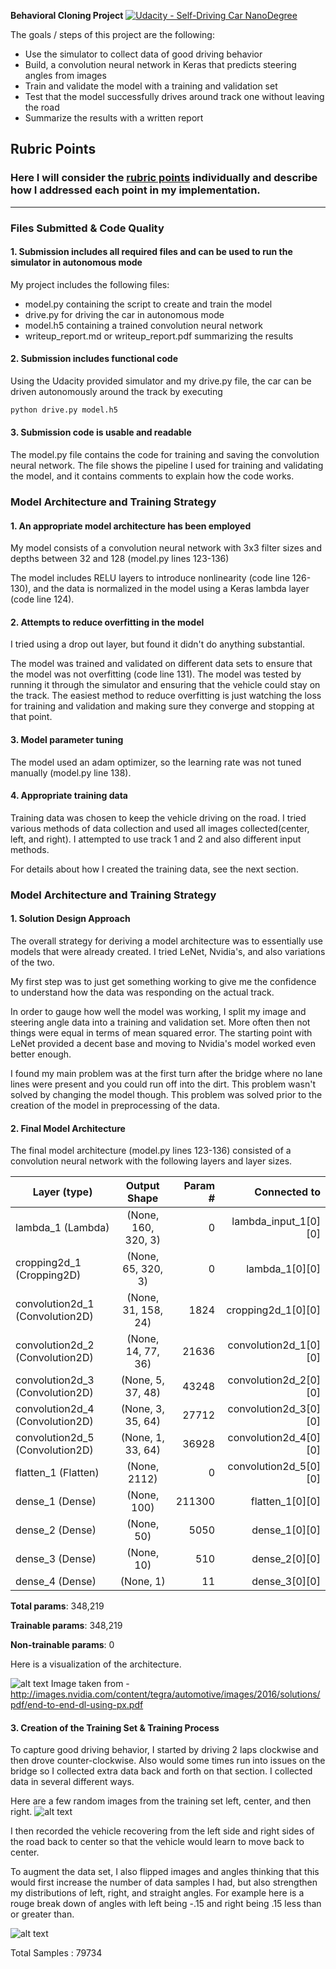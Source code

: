 **Behavioral Cloning Project**
[![Udacity - Self-Driving Car NanoDegree](https://s3.amazonaws.com/udacity-sdc/github/shield-carnd.svg)](http://www.udacity.com/drive)

The goals / steps of this project are the following:
* Use the simulator to collect data of good driving behavior
* Build, a convolution neural network in Keras that predicts steering angles from images
* Train and validate the model with a training and validation set
* Test that the model successfully drives around track one without leaving the road
* Summarize the results with a written report

[//]: # (Image References)

[image1]: ./images/model.png "Model Visualization"
[image2]: ./images/dataset-preview.png "Dataset Preview"
[image3]: ./images/dataset-angle.png "Dataset Angles"

## Rubric Points
### Here I will consider the [rubric points](https://review.udacity.com/#!/rubrics/432/view) individually and describe how I addressed each point in my implementation.  

---
### Files Submitted & Code Quality

#### 1. Submission includes all required files and can be used to run the simulator in autonomous mode

My project includes the following files:
* model.py containing the script to create and train the model
* drive.py for driving the car in autonomous mode
* model.h5 containing a trained convolution neural network
* writeup_report.md or writeup_report.pdf summarizing the results

#### 2. Submission includes functional code
Using the Udacity provided simulator and my drive.py file, the car can be driven autonomously around the track by executing
```sh
python drive.py model.h5
```

#### 3. Submission code is usable and readable

The model.py file contains the code for training and saving the convolution neural network. The file shows the pipeline I used for training and validating the model, and it contains comments to explain how the code works.

### Model Architecture and Training Strategy

#### 1. An appropriate model architecture has been employed

My model consists of a convolution neural network with 3x3 filter sizes and depths between 32 and 128 (model.py lines 123-136)

The model includes RELU layers to introduce nonlinearity (code line 126-130), and the data is normalized in the model using a Keras lambda layer (code line 124).

#### 2. Attempts to reduce overfitting in the model

I tried using a drop out layer, but found it didn't do anything substantial.

The model was trained and validated on different data sets to ensure that the model was not overfitting (code line 131). The model was tested by running it through the simulator and ensuring that the vehicle could stay on the track.  The easiest method to reduce overfitting is just watching the loss for training and validation and making sure they converge and stopping at that point.

#### 3. Model parameter tuning

The model used an adam optimizer, so the learning rate was not tuned manually (model.py line 138).

#### 4. Appropriate training data

Training data was chosen to keep the vehicle driving on the road. I tried various methods of data collection and used all images collected(center, left, and right).  I attempted to use track 1 and 2 and also different input methods.

For details about how I created the training data, see the next section.

### Model Architecture and Training Strategy

#### 1. Solution Design Approach

The overall strategy for deriving a model architecture was to essentially use models that were already created.  I tried LeNet, Nvidia's, and also variations of the two.

My first step was to just get something working to give me the confidence to understand how the data was responding on the actual track.

In order to gauge how well the model was working, I split my image and steering angle data into a training and validation set. More often then not things were equal in terms of mean squared error.  The starting point with LeNet provided a decent base and moving to Nvidia's model worked even better enough.

I found my main problem was at the first turn after the bridge where no lane lines were present and you could run off into the dirt.  This problem wasn't solved by changing the model though.  This problem was solved prior to the creation of the model in preprocessing of the data.

#### 2. Final Model Architecture

The final model architecture (model.py lines 123-136) consisted of a convolution neural network with the following layers and layer sizes.

| Layer (type)                     | Output Shape        | Param #  | Connected to          |
| -------------------------------- |:-------------------:| --------:| --------------------: |
| lambda_1 (Lambda)                | (None, 160, 320, 3) | 0        | lambda_input_1[0][0]  |
| cropping2d_1 (Cropping2D)        | (None, 65, 320, 3)  | 0        | lambda_1[0][0]        |
| convolution2d_1 (Convolution2D)  | (None, 31, 158, 24) | 1824     | cropping2d_1[0][0]    |
| convolution2d_2 (Convolution2D)  | (None, 14, 77, 36)  | 21636    | convolution2d_1[0][0] |
| convolution2d_3 (Convolution2D)  | (None, 5, 37, 48)   | 43248    | convolution2d_2[0][0] |
| convolution2d_4 (Convolution2D)  | (None, 3, 35, 64)   | 27712    | convolution2d_3[0][0] |
| convolution2d_5 (Convolution2D)  | (None, 1, 33, 64)   | 36928    | convolution2d_4[0][0] |
| flatten_1 (Flatten)              | (None, 2112)        | 0        | convolution2d_5[0][0] |
| dense_1 (Dense)                  | (None, 100)         | 211300   | flatten_1[0][0]       |
| dense_2 (Dense)                  | (None, 50)          | 5050     | dense_1[0][0]         |
| dense_3 (Dense)                  | (None, 10)          | 510      | dense_2[0][0]         |
| dense_4 (Dense)                  | (None, 1)           | 11       | dense_3[0][0]         |

**Total params**: 348,219

**Trainable params**: 348,219

**Non-trainable params**: 0


Here is a visualization of the architecture.

![alt text][image1]
Image taken from - http://images.nvidia.com/content/tegra/automotive/images/2016/solutions/pdf/end-to-end-dl-using-px.pdf

#### 3. Creation of the Training Set & Training Process

To capture good driving behavior, I started by driving 2 laps clockwise and then drove counter-clockwise.  Also would some times run into issues on the bridge so I collected extra data back and forth on that section.  I collected data in several different ways.  

Here are a few random images from the training set left, center, and then right.
![alt text][image2]

I then recorded the vehicle recovering from the left side and right sides of the road back to center so that the vehicle would learn to move back to center.

To augment the data set, I also flipped images and angles thinking that this would first increase the number of data samples I had, but also strengthen my distributions of left, right, and straight angles. For example here is a rouge break down of angles with left being -.15 and right being .15 less than or greater than.

![alt text][image3]

Total Samples :  79734


